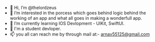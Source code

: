 - 👋 Hi, I’m @thelordzeus
- 👀 I’m interested in the porcess which goes behind logic behind the working of an app and what all goes in making a wonderfull app.
- 🌱 I’m currently learning IOS Devlopment - UIKit, SwiftUI.
- 💼 I'm a student devloper.
- 📫 you all can reach me by through mail at:-  arnav55125@gmail.com 


